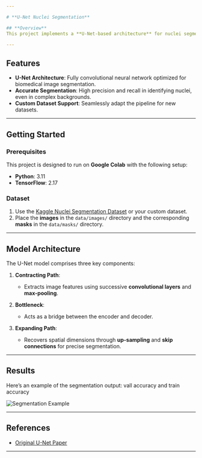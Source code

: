 ```yaml
---

# **U-Net Nuclei Segmentation**  

## **Overview**  
This project implements a **U-Net-based architecture** for nuclei segmentation in microscopy images. The primary goal is to accurately identify and segment nuclei to aid in **biomedical research and analysis**.  

---
```


## **Features**  
- **U-Net Architecture**: Fully convolutional neural network optimized for biomedical image segmentation.  
- **Accurate Segmentation**: High precision and recall in identifying nuclei, even in complex backgrounds.  
- **Custom Dataset Support**: Seamlessly adapt the pipeline for new datasets.  

---

## **Getting Started**  
### **Prerequisites**  
This project is designed to run on **Google Colab** with the following setup:  
- **Python**: 3.11  
- **TensorFlow**: 2.17  

### **Dataset**  
1. Use the [Kaggle Nuclei Segmentation Dataset](https://www.kaggle.com/code/paultimothymooney/identification-and-segmentation-of-nuclei-in-cells/input) or your custom dataset.  
2. Place the **images** in the `data/images/` directory and the corresponding **masks** in the `data/masks/` directory.  

---

## **Model Architecture**  
The U-Net model comprises three key components:  

1. **Contracting Path**:  
   - Extracts image features using successive **convolutional layers** and **max-pooling**.  

2. **Bottleneck**:  
   - Acts as a bridge between the encoder and decoder.  

3. **Expanding Path**:  
   - Recovers spatial dimensions through **up-sampling** and **skip connections** for precise segmentation.  

---

## **Results**  
Here’s an example of the segmentation output: vall accuracy and train accuracy  

![Segmentation Example](https://github.com/user-attachments/assets/5df63382-b243-4a18-9983-f6d39084a343)  

---

## **References**  
- [Original U-Net Paper](https://arxiv.org/pdf/1505.04597v1)  

---  

